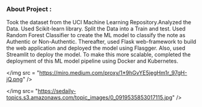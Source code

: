 ### About Project :
Took the dataset from the UCI Machine Learning Repository.Analyzed the Data. Used Scikit-learn library. Split the Data into a Train and test. Used Random Forest Classifier to create the ML model to classify the note as Authentic or Non-Authentic. Thereafter, used Flask web-framework to build the web application and deployed the model using Flasgger. Also, used Streamlit to deploy the model. To make this more scalable, completed the deployment of this ML model pipeline using Docker and Kubernetes.

</img src = "https://miro.medium.com/proxy/1*9hGvYE5jegHm1r_97gH-jQ.png" />


</img src= "https://sedaily-topics.s3.amazonaws.com/topic_images/0_0919535853017115.jpg" />









